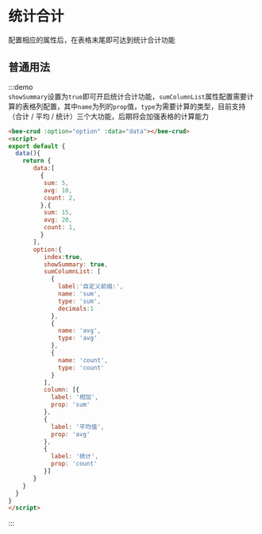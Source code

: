 <script>
export default {
  data(){
    return {
       data:[
         {
          sum: 5,
          avg: 10,
          count: 2,
         },{
          sum: 15,
          avg: 20,
          count: 1,
         }
       ],
       option:{
          index:true,
          showSummary: true,
          sumColumnList: [
            {
              label:'自定义前缀:',
              name: 'sum',
              type: 'sum',
              decimals:1
            },
            {
              name: 'avg',
              type: 'avg'
            },
            {
              name: 'count',
              type: 'count'
            }
          ],
          column: [{
            label: '相加',
            prop: 'sum'
          },
          {
            label: '平均值',
            prop: 'avg'
          },
          {
            label: '统计',
            prop: 'count'
          }]
       }
    }
  },
  methods:{
    spanMethod1({ row, column, rowIndex, columnIndex }) {
      if (rowIndex % 2 === 0) {
        if (columnIndex === 0) {
          return [1, 2];
        } else if (columnIndex === 1) {
          return [0, 0];
        }
      }
    },
    spanMethod2({ row, column, rowIndex, columnIndex }) {
      if (columnIndex === 0) {
        if (rowIndex % 2 === 0) {
          return {
            rowspan: 2,
            colspan: 1
          };
        } else {
          return {
            rowspan: 0,
            colspan: 0
          };
        }
      }
    },
  }
}
</script>

# 统计合计

配置相应的属性后，在表格末尾即可达到统计合计功能

## 普通用法

<div class="demo-block">
<bee-crud :data="data" :option="option" @row-dblclick="handleRowDBLClick"></bee-crud>
</div>

:::demo  
`showSummary`设置为`true`即可开启统计合计功能，`sumColumnList`属性配置需要计算的表格列配置，其中`name`为列的`prop`值，`type`为需要计算的类型，目前支持（合计 / 平均 / 统计）三个大功能，后期将会加强表格的计算能力
```html
<bee-crud :option="option" :data="data"></bee-crud>
<script>
export default {
  data(){
    return {
       data:[
         {
          sum: 5,
          avg: 10,
          count: 2,
         },{
          sum: 15,
          avg: 20,
          count: 1,
         }
       ],
       option:{
          index:true,
          showSummary: true,
          sumColumnList: [
            {
              label:'自定义前缀:',
              name: 'sum',
              type: 'sum',
              decimals:1
            },
            {
              name: 'avg',
              type: 'avg'
            },
            {
              name: 'count',
              type: 'count'
            }
          ],
          column: [{
            label: '相加',
            prop: 'sum'
          },
          {
            label: '平均值',
            prop: 'avg'
          },
          {
            label: '统计',
            prop: 'count'
          }]
       }
    }
  }
}
</script>

```
:::
